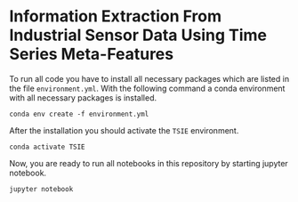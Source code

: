 # Information Extraction From Industrial Sensor Data Using Time Series Meta-Features

To run all code you have to install all necessary packages which are listed in the file ```environment.yml```.
With the following command a conda environment with all necessary packages is installed.

```conda env create -f environment.yml```

After the installation you should activate the ```TSIE``` environment.

```conda activate TSIE```

Now, you are ready to run all notebooks in this repository by starting jupyter notebook.

```jupyter notebook```
